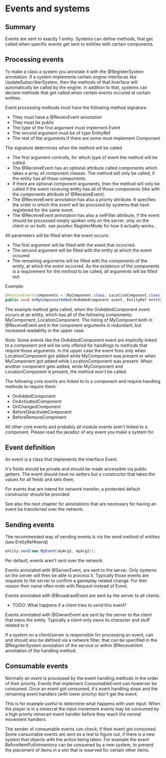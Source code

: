 # Events and systems
## Summary
Events are sent to exactly 1 entity. Systems can define methods, that get called when specific events get sent to entities with certain components.

## Processing events
To make a class a system you annotate it with the @RegisterSystem annotation. If a system implements certain engine interfaces like UpdateSubscriberSystem, then the methods of that itnerface will automatically be called by the engine. In addition to that, systems can declare methods that get called when certain events occured at certain entities. 

Event processing methods must have the following method signature:
* They must have a @ReceivEvent annotation
* They must be public
* The type of the first argument must implement Event
* The second argument must be of type EntityRef
* The rest of the arguments if there are some must implement Component

The signature determines when the method will be called
* The first argument controlls, for which type of event the method will be called.
* The @ReceiveEvent has an optional attribute called components which takes a array of component classes. The method will only be called, if the entity has all those components.
* If there are optional component arguments, then the method will only be called if the event receiving entity has all of those components (like with the components attribute of @ReceiveEvent).
* The @ReceiveEvent annotation has also a priorty attribute. It specifies the order in which this event will be procssed by systems that have registered for the same event.
* The @ReceiveEvent annotation has also a netFilter attribute, if the event should be processed simply spoken only on the server, only on the client or on both. see javadoc RegisterMode for how it actually works..

All parameters will be filled when the event occurs:
* The first argument will be filled with the event that occurred.
* The second argument will be filled with the entity at which the event occured.
* The remaining arguments will be filled with the components of the entity, at which the event occurred. As the existence of the components is a requirement for the method to be called, all arguments will be filled out.

Example:
```java
@ReceiveEvent(components = {MyComponent.class, LocationComponent.class})
public void onMyComponentAdded(OnAddedComponent event, EntityRef entity, MyComponent myComponent) {
```
The example method gets called, when the OnAddedComponent event occurs at an entity, which has all of the following components: MyComponent, LocationComponent. The listing of MyCompoent both in @ReceiveEvent and in the component arguments is redundant, but increased readablity in the upper case.

Note: Some events like the OnAddedComponent event are implicitly linked to a component and will be only offered for handlings to methods that require those arguments. In the upper case the event fires only when LocationComponent got added while MyComponent was present or when MyComponent got added while LocationComponent was present. When another component gets added, while MyComponent and LocationComponent is present, the method won't be called.

The following core events are linked to to a component and require handling methods to require them:
* OnAddedComponent 
* OnActivatedComponent
* OnChangedComponent
* BeforeDeactivateComponent
* BeforeRemoveComponent

All other core events and probably all module events aren't linked to a component. Please read the javadoc of any event you make a system for.

## Event definition
An event is a class that implements the interface Event.

It's fields should be private and should be made accessible via public getters. The event should have no setters but a constructor that takes the values for all fields and sets them.

For events that are intend for network transfer, a protected default constructor should be provided.

See also the next chapter for annotations that are necessary for having an event be transferred over the network.

## Sending events
The recommended way of sending events is via the send method of entities (see EntityRef#send)
```java
entity.send(new MyEvent(myArg1, myArg2));
```

Per default, events aren't sent over the network.

Events annotated with @ServerEvent, are sent to the server. Only systems on the server will then be able to process it. Typically those events are requests to the server to confirm a gameplay related change. For thet reason their name often ends with Request instead of Event.

Events annotated with @BroadcastEvent are sent by the server to all clients.
* TODO: What happens if a client tries to send this event?

Events annotated with @OwnerEvent are sent by the server to the client that owns the entity. Typically a client only owns its character and stuff related to it.

If a system on a client/server is responsible for processing an event, can and should also be defined via a network filter, that can be specified in the @RegsiterSystem annotation of the service or within @RecevieVent annotation of the handling method.

## Consumable events
Normally an event is processed by the event handling methods in the order of their priority. Events that implement ConsumableEvent can howerver be consumed. Once an event got consumed, it's event handling stops and the remaining event handlers (with  lower priorty) don't get the event.

This is for example useful to determine what happens with user input: When the player is in a minecrat the input movement events may be consumed by a high priorty minecart event handler before they reach the normal movement handlers. 

The sender of consumable events can check, if their event got consumed. Some consumable events are sent as a test to figure out, if there is a new system that objects with the action being taken. For example the event BeforeItemPutInInventory can be consumed by a new system, to prevent the placement of items in a slot that is reserved for certain other items.